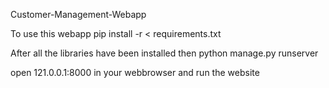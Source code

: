 Customer-Management-Webapp


To use this webapp pip install -r < requirements.txt

After all the libraries have been installed then python manage.py runserver

open 121.0.0.1:8000 in your webbrowser and run the website
